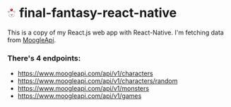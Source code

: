 # <img src="/pages/icon-moogle.png" width="20"> final-fantasy-react-native

This is a copy of my React.js web app with React-Native.
I'm fetching data from <a href="https://www.moogleapi.com" target="blank">MoogleApi</a>.

### There's 4 endpoints:

* https://www.moogleapi.com/api/v1/characters
* https://www.moogleapi.com/api/v1/characters/random
* https://www.moogleapi.com/api/v1/monsters
* https://www.moogleapi.com/api/v1/games
